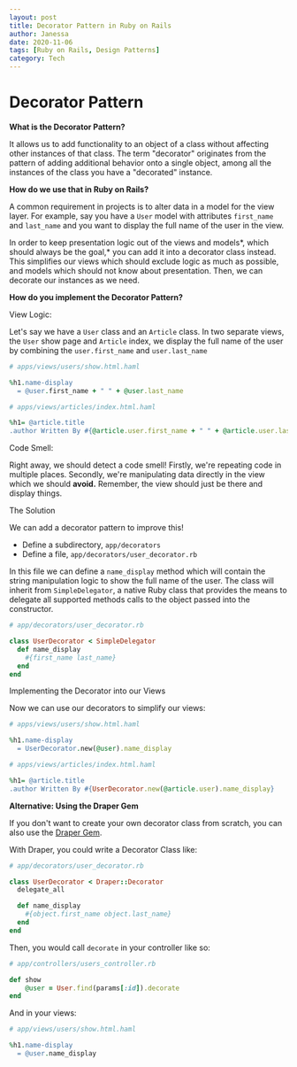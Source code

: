 ```yaml
---
layout: post
title: Decorator Pattern in Ruby on Rails
author: Janessa
date: 2020-11-06
tags: [Ruby on Rails, Design Patterns]
category: Tech
---
```


# Decorator Pattern

**What is the Decorator Pattern?**

It allows us to add functionality to an object of a class without affecting other instances of that class. The term "decorator" originates from the pattern of adding additional behavior onto a single object, among all the instances of the class you have a "decorated" instance.

**How do we use that in Ruby on Rails?**

A common requirement in projects is to alter data in a model for the view layer. For example, say you have a `User` model with attributes `first_name` and `last_name` and you want to display the full name of the user in the view.

In order to keep presentation logic out of the views and models*, which should always be the goal,* you can add it into a decorator class instead. This simplifies our views which should exclude logic as much as possible, and models which should not know about presentation. Then, we can decorate our instances as we need.

**How do you implement the Decorator Pattern?**

View Logic:

Let's say we have a `User` class and an `Article` class. In two separate views, the `User` show page and `Article` index, we display the full name of the user by combining the `user.first_name` and `user.last_name`

```ruby
# apps/views/users/show.html.haml

%h1.name-display
  = @user.first_name + " " + @user.last_name

```

```ruby
# apps/views/articles/index.html.haml

%h1= @article.title
.author Written By #{@article.user.first_name + " " + @article.user.last_name}
```

Code Smell:

Right away, we should detect a code smell! Firstly, we're repeating code in multiple places. Secondly, we're manipulating data directly in the view which we should **avoid.** Remember, the view should just be there and display things.

The Solution

We can add a decorator pattern to improve this!

- Define a subdirectory, `app/decorators`
- Define a file, `app/decorators/user_decorator.rb`

In this file we can define a `name_display` method which will contain the string manipulation logic to show the full name of the user.  The class will inherit from `SimpleDelegator`, a native Ruby class that provides the means to delegate all supported methods calls to the object passed into the constructor.

```ruby
# app/decorators/user_decorator.rb

class UserDecorator < SimpleDelegator
  def name_display
    #{first_name last_name}
  end
end
```

Implementing the Decorator into our Views

Now we can use our decorators to simplify our views:

```ruby
# apps/views/users/show.html.haml

%h1.name-display
  = UserDecorator.new(@user).name_display

```

```ruby
# apps/views/articles/index.html.haml

%h1= @article.title
.author Written By #{UserDecorator.new(@article.user).name_display}
```

**Alternative: Using the Draper Gem**

If you don't want to create your own decorator class from scratch, you can also use the [Draper Gem](https://github.com/drapergem/draper).

With Draper, you could write a Decorator Class like:

```ruby
# app/decorators/user_decorator.rb

class UserDecorator < Draper::Decorator
  delegate_all

  def name_display
    #{object.first_name object.last_name}
  end
end
```

Then, you would call `decorate` in your controller like so:

```ruby
# app/controllers/users_controller.rb

def show
	@user = User.find(params[:id]).decorate
end
```

And in your views:

```ruby
# app/views/users/show.html.haml

%h1.name-display
  = @user.name_display
```

